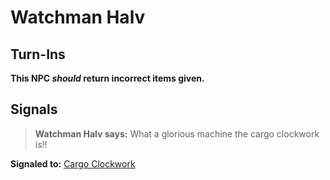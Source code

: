 # Watchman Halv
## Turn-Ins



**This NPC *should* return incorrect items given.**

## Signals

>**Watchman Halv says:** What a glorious machine the cargo clockwork is!!

**Signaled to:**  [Cargo Clockwork](/npc/56105)






